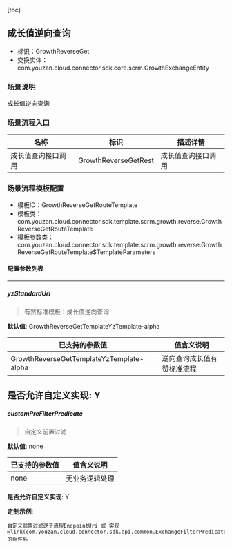 [toc]

## 成长值逆向查询
- 标识：GrowthReverseGet
- 交换实体：com.youzan.cloud.connector.sdk.core.scrm.GrowthExchangeEntity
### 场景说明
成长值逆向查询
### 场景流程入口

名称 | 标识 | 描述详情
---|---|---
成长值查询接口调用 | GrowthReverseGetRest | 成长值查询接口调用

### 场景流程模板配置
- 模板ID：GrowthReverseGetRouteTemplate
- 模板类：com.youzan.cloud.connector.sdk.template.scrm.growth.reverse.GrowthReverseGetRouteTemplate
- 模板参数类：com.youzan.cloud.connector.sdk.template.scrm.growth.reverse.GrowthReverseGetRouteTemplate$TemplateParameters

#### 配置参数列表

---
##### yzStandardUri
> 有赞标准模板：成长值逆向查询

**默认值**: GrowthReverseGetTemplateYzTemplate-alpha

已支持的参数值 | 值含义说明
---|---
GrowthReverseGetTemplateYzTemplate-alpha | 逆向查询成长值有赞标准流程

**是否允许自定义实现**: Y
---
##### customPreFilterPredicate
> 自定义前置过滤

**默认值**: none

已支持的参数值 | 值含义说明
---|---
none | 无业务逻辑处理

**是否允许自定义实现**: Y

**定制示例**:
```
自定义前置过滤逻子流程EndpointUri 或 实现@link(com.youzan.cloud.connector.sdk.api.common.ExchangeFilterPredicate)的组件名
```

